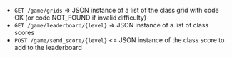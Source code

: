  - `GET /game/grids` => JSON instance of a list of the class grid with code OK (or code NOT_FOUND if invalid difficulty)
 - `GET /game/leaderboard/{level}` => JSON instance of a list of class scores 
 - `POST /game/send_score/{level}` <= JSON instance of the class score to add to the leaderboard